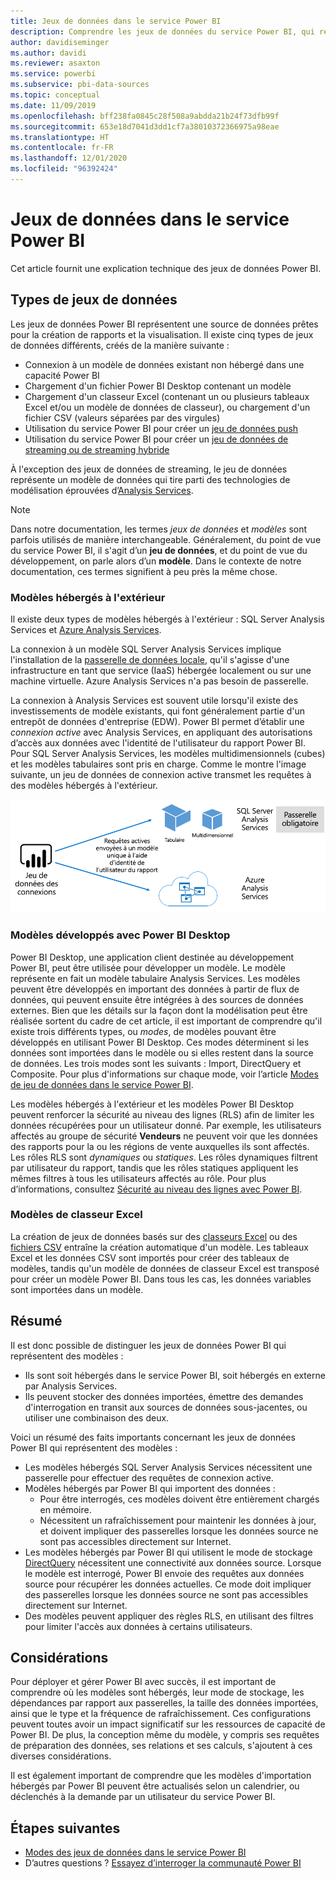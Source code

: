 ```yaml
---
title: Jeux de données dans le service Power BI
description: Comprendre les jeux de données du service Power BI, qui représentent une source de données prêtes pour la création de rapports et la visualisation.
author: davidiseminger
ms.author: davidi
ms.reviewer: asaxton
ms.service: powerbi
ms.subservice: pbi-data-sources
ms.topic: conceptual
ms.date: 11/09/2019
ms.openlocfilehash: bff238fa0845c28f508a9abdda21b24f73dfb99f
ms.sourcegitcommit: 653e18d7041d3dd1cf7a38010372366975a98eae
ms.translationtype: HT
ms.contentlocale: fr-FR
ms.lasthandoff: 12/01/2020
ms.locfileid: "96392424"
---
```

# <a name="datasets-in-the-power-bi-service"></a>Jeux de données dans le service Power BI

Cet article fournit une explication technique des jeux de données Power BI.

## <a name="dataset-types"></a>Types de jeux de données

Les jeux de données Power BI représentent une source de données prêtes pour la création de rapports et la visualisation. Il existe cinq types de jeux de données différents, créés de la manière suivante :

- Connexion à un modèle de données existant non hébergé dans une capacité Power BI
- Chargement d'un fichier Power BI Desktop contenant un modèle
- Chargement d'un classeur Excel (contenant un ou plusieurs tableaux Excel et/ou un modèle de données de classeur), ou chargement d'un fichier CSV (valeurs séparées par des virgules)
- Utilisation du service Power BI pour créer un [jeu de données push](../developer/automation/walkthrough-push-data.md)
- Utilisation du service Power BI pour créer un [jeu de données de streaming ou de streaming hybride](service-real-time-streaming.md)

À l'exception des jeux de données de streaming, le jeu de données représente un modèle de données qui tire parti des technologies de modélisation éprouvées d’[Analysis Services](/analysis-services/analysis-services-overview).

> [!NOTE]
> Dans notre documentation, les termes _jeux de données_ et _modèles_ sont parfois utilisés de manière interchangeable. Généralement, du point de vue du service Power BI, il s'agit d’un **jeu de données**, et du point de vue du développement, on parle alors d’un **modèle**. Dans le contexte de notre documentation, ces termes signifient à peu près la même chose.

### <a name="external-hosted-models"></a>Modèles hébergés à l'extérieur

Il existe deux types de modèles hébergés à l'extérieur : SQL Server Analysis Services et [Azure Analysis Services](/azure/analysis-services/analysis-services-overview).

La connexion à un modèle SQL Server Analysis Services implique l'installation de la [passerelle de données locale](service-gateway-onprem.md), qu'il s'agisse d'une infrastructure en tant que service (IaaS) hébergée localement ou sur une machine virtuelle. Azure Analysis Services n'a pas besoin de passerelle.

La connexion à Analysis Services est souvent utile lorsqu'il existe des investissements de modèle existants, qui font généralement partie d'un entrepôt de données d'entreprise (EDW). Power BI permet d’établir une _connexion active_ avec Analysis Services, en appliquant des autorisations d’accès aux données avec l'identité de l'utilisateur du rapport Power BI. Pour SQL Server Analysis Services, les modèles multidimensionnels (cubes) et les modèles tabulaires sont pris en charge. Comme le montre l'image suivante, un jeu de données de connexion active transmet les requêtes à des modèles hébergés à l'extérieur.

![Un jeu de données de connexion active transmet les requêtes à un modèle hébergé à l'extérieur](media/service-datasets-understand/live-connection-dataset.png)

### <a name="power-bi-desktop-developed-models"></a>Modèles développés avec Power BI Desktop

Power BI Desktop, une application client destinée au développement Power BI, peut être utilisée pour développer un modèle. Le modèle représente en fait un modèle tabulaire Analysis Services. Les modèles peuvent être développés en important des données à partir de flux de données, qui peuvent ensuite être intégrées à des sources de données externes. Bien que les détails sur la façon dont la modélisation peut être réalisée sortent du cadre de cet article, il est important de comprendre qu'il existe trois différents types, ou _modes_, de modèles pouvant être développés en utilisant Power BI Desktop. Ces modes déterminent si les données sont importées dans le modèle ou si elles restent dans la source de données. Les trois modes sont les suivants : Import, DirectQuery et Composite. Pour plus d'informations sur chaque mode, voir l’article [Modes de jeu de données dans le service Power BI](service-dataset-modes-understand.md).

Les modèles hébergés à l'extérieur et les modèles Power BI Desktop peuvent renforcer la sécurité au niveau des lignes (RLS) afin de limiter les données récupérées pour un utilisateur donné. Par exemple, les utilisateurs affectés au groupe de sécurité **Vendeurs** ne peuvent voir que les données des rapports pour la ou les régions de vente auxquelles ils sont affectés. Les rôles RLS sont _dynamiques_ ou _statiques_. Les rôles dynamiques filtrent par utilisateur du rapport, tandis que les rôles statiques appliquent les mêmes filtres à tous les utilisateurs affectés au rôle. Pour plus d’informations, consultez [Sécurité au niveau des lignes avec Power BI](../admin/service-admin-rls.md).

### <a name="excel-workbook-models"></a>Modèles de classeur Excel

La création de jeux de données basés sur des [classeurs Excel](service-excel-workbook-files.md) ou des [fichiers CSV](service-comma-separated-value-files.md) entraîne la création automatique d'un modèle. Les tableaux Excel et les données CSV sont importés pour créer des tableaux de modèles, tandis qu'un modèle de données de classeur Excel est transposé pour créer un modèle Power BI. Dans tous les cas, les données variables sont importées dans un modèle.

## <a name="summary"></a>Résumé

Il est donc possible de distinguer les jeux de données Power BI qui représentent des modèles :

- Ils sont soit hébergés dans le service Power BI, soit hébergés en externe par Analysis Services.
- Ils peuvent stocker des données importées, émettre des demandes d'interrogation en transit aux sources de données sous-jacentes, ou utiliser une combinaison des deux.

Voici un résumé des faits importants concernant les jeux de données Power BI qui représentent des modèles :

- Les modèles hébergés SQL Server Analysis Services nécessitent une passerelle pour effectuer des requêtes de connexion active.
- Modèles hébergés par Power BI qui importent des données :
  - Pour être interrogés, ces modèles doivent être entièrement chargés en mémoire.
  - Nécessitent un rafraîchissement pour maintenir les données à jour, et doivent impliquer des passerelles lorsque les données source ne sont pas accessibles directement sur Internet.
- Les modèles hébergés par Power BI qui utilisent le mode de stockage [DirectQuery](desktop-directquery-about.md) nécessitent une connectivité aux données source. Lorsque le modèle est interrogé, Power BI envoie des requêtes aux données source pour récupérer les données actuelles. Ce mode doit impliquer des passerelles lorsque les données source ne sont pas accessibles directement sur Internet.
- Des modèles peuvent appliquer des règles RLS, en utilisant des filtres pour limiter l'accès aux données à certains utilisateurs.

## <a name="considerations"></a>Considérations

Pour déployer et gérer Power BI avec succès, il est important de comprendre où les modèles sont hébergés, leur mode de stockage, les dépendances par rapport aux passerelles, la taille des données importées, ainsi que le type et la fréquence de rafraîchissement. Ces configurations peuvent toutes avoir un impact significatif sur les ressources de capacité de Power BI. De plus, la conception même du modèle, y compris ses requêtes de préparation des données, ses relations et ses calculs, s'ajoutent à ces diverses considérations.

Il est également important de comprendre que les modèles d'importation hébergés par Power BI peuvent être actualisés selon un calendrier, ou déclenchés à la demande par un utilisateur du service Power BI.

## <a name="next-steps"></a>Étapes suivantes

- [Modes des jeux de données dans le service Power BI](service-dataset-modes-understand.md)
- D’autres questions ? [Essayez d’interroger la communauté Power BI](https://community.powerbi.com/)

